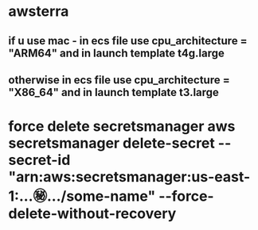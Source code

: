 # awsterra

## if u use mac - in ecs file use cpu_architecture        = "ARM64" and in launch template t4g.large
## otherwise  in ecs file use cpu_architecture        = "X86_64" and in launch template t3.large

# force delete secretsmanager aws secretsmanager delete-secret --secret-id "arn:aws:secretsmanager:us-east-1:...:secret:.../some-name" --force-delete-without-recovery